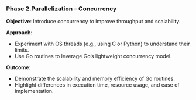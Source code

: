 ### Phase 2.Parallelization – Concurrency
**Objective**: Introduce concurrency to improve throughput and scalability.

**Approach**:
- Experiment with OS threads (e.g., using C or Python) to understand their limits.
- Use Go routines to leverage Go’s lightweight concurrency model.

**Outcome**:
- Demonstrate the scalability and memory efficiency of Go routines.
- Highlight differences in execution time, resource usage, and ease of implementation.

